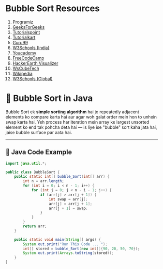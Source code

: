 # Bubble Sort Resources

1. [Programiz](https://www.programiz.com/dsa/bubble-sort#:~:text=Bubble%20sort%20is%20a%20sorting%20algorithm%20that%20compares,array%20move%20to%20the%20end%20in%20each%20iteration.)
2. [GeeksForGeeks](https://www.geeksforgeeks.org/dsa/bubble-sort-algorithm/)
3. [Tutorialspoint](https://www.tutorialspoint.com/data_structures_algorithms/bubble_sort_algorithm.htm)
4. [Tutorialkart](https://www.tutorialkart.com/algorithms/bubble-sort-algorithm/)
5. [Guru99](https://www.guru99.com/bubble-sort.html)
6. [W3Schools (India)](https://www.w3schools.in/data-structures/sorting-techniques/bubble-sort-algorithm)
7. [Youcademy](https://youcademy.org/bubble-sort-step-by-step/)
8. [FreeCodeCamp](https://www.freecodecamp.org/news/bubble-sort-algorithm-in-java-cpp-python-with-example-code/)
9. [HackerEarth Visualizer](https://www.hackerearth.com/practice/algorithms/sorting/bubble-sort/visualize/)
10. [WsCubeTech](https://www.wscubetech.com/resources/dsa/bubble-sort)
11. [Wikipedia](https://en.wikipedia.org/wiki/Bubble_sort)
12. [W3Schools (Global)](https://www.w3schools.com/dsa/dsa_algo_bubblesort.php)

# 🔄 Bubble Sort in Java

Bubble Sort ek **simple sorting algorithm** hai jo repeatedly adjacent elements ko compare karta hai aur agar woh galat order mein hon to unhein swap karta hai. Yeh process har iteration mein array ke largest unsorted element ko end tak pohcha deta hai — is liye ise "bubble" sort kaha jata hai, jaise bubble surface par aata hai.

---

## 📌 Java Code Example

```java
import java.util.*;

public class BubbleSort {
    public static int[] bubble_Sort(int[] arr) {
        int n = arr.length;
        for (int i = 0; i < n - 1; i++) {
            for (int j = 0; j < n - i - 1; j++) {
                if (arr[j] > arr[j + 1]) {
                    int swap = arr[j];
                    arr[j] = arr[j + 1];
                    arr[j + 1] = swap;
                }
            }
        }
        return arr;
    }

    public static void main(String[] args) {
        System.out.print("Run This Code ... ");
        int[] stored = bubble_Sort(new int[]{90, 20, 50, 70});
        System.out.print(Arrays.toString(stored));
    }
}

